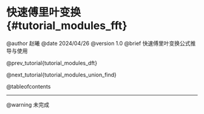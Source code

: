 快速傅里叶变换 {#tutorial_modules_fft}
============

@author 赵曦
@date 2024/04/26
@version 1.0
@brief 快速傅里叶变换公式推导与使用

@prev_tutorial{tutorial_modules_dft}

@next_tutorial{tutorial_modules_union_find}

@tableofcontents

------

@warning 未完成
